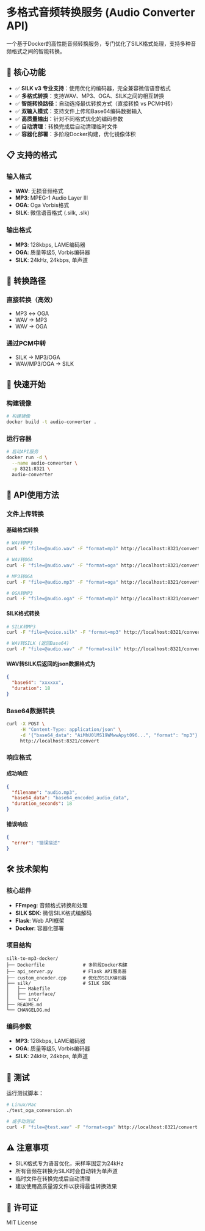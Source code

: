# 多格式音频转换服务 (Audio Converter API)

一个基于Docker的高性能音频转换服务，专门优化了SILK格式处理，支持多种音频格式之间的智能转换。

## 🎵 核心功能

- ✅ **SILK v3 专业支持**：使用优化的编码器，完全兼容微信语音格式
- ✅ **多格式转换**：支持WAV、MP3、OGA、SILK之间的相互转换
- ✅ **智能转换路径**：自动选择最优转换方式（直接转换 vs PCM中转）
- ✅ **双输入模式**：支持文件上传和Base64编码数据输入
- ✅ **高质量输出**：针对不同格式优化的编码参数
- ✅ **自动清理**：转换完成后自动清理临时文件
- ✅ **容器化部署**：多阶段Docker构建，优化镜像体积

## 📋 支持的格式

### 输入格式
- **WAV**: 无损音频格式
- **MP3**: MPEG-1 Audio Layer III
- **OGA**: Oga Vorbis格式
- **SILK**: 微信语音格式 (.silk, .slk)

### 输出格式
- **MP3**: 128kbps, LAME编码器
- **OGA**: 质量等级5, Vorbis编码器
- **SILK**: 24kHz, 24kbps, 单声道

## 🔄 转换路径

### 直接转换（高效）
- MP3 ↔ OGA
- WAV → MP3
- WAV → OGA

### 通过PCM中转
- SILK → MP3/OGA
- WAV/MP3/OGA → SILK

## 🚀 快速开始

### 构建镜像

```bash
# 构建镜像
docker build -t audio-converter .
```

### 运行容器

```bash
# 启动API服务
docker run -d \
  --name audio-converter \
  -p 8321:8321 \
  audio-converter
```

## 📡 API使用方法

### 文件上传转换

#### 基础格式转换
```bash
# WAV转MP3
curl -F "file=@audio.wav" -F "format=mp3" http://localhost:8321/convert --output converted.mp3

# WAV转OGA
curl -F "file=@audio.wav" -F "format=oga" http://localhost:8321/convert --output converted.oga

# MP3转OGA
curl -F "file=@audio.mp3" -F "format=oga" http://localhost:8321/convert --output converted.oga

# OGA转MP3
curl -F "file=@audio.oga" -F "format=mp3" http://localhost:8321/convert --output converted.mp3
```

#### SILK格式转换
```bash
# SILK转MP3
curl -F "file=@voice.silk" -F "format=mp3" http://localhost:8321/convert --output converted.mp3

# WAV转SILK (返回Base64)
curl -F "file=@audio.wav" -F "format=silk" http://localhost:8321/convert
```

#### WAV转SILK后返回的json数据格式为
```json
{
  "base64": "xxxxxx",
  "duration": 18
}
```

### Base64数据转换

```bash
curl -X POST \
     -H "Content-Type: application/json" \
     -d '{"base64_data": "AiMhU0lMS19WMwwApyt096...", "format": "mp3"}' \
     http://localhost:8321/convert
```

### 响应格式

#### 成功响应
```json
{
  "filename": "audio.mp3",
  "base64_data": "base64_encoded_audio_data",
  "duration_seconds": 18
}
```

#### 错误响应
```json
{
  "error": "错误描述"
}
```

## 🛠️ 技术架构

### 核心组件
- **FFmpeg**: 音频格式转换和处理
- **SILK SDK**: 微信SILK格式编解码
- **Flask**: Web API框架
- **Docker**: 容器化部署

### 项目结构
```
silk-to-mp3-docker/
├── Dockerfile              # 多阶段Docker构建
├── api_server.py           # Flask API服务器
├── custom_encoder.cpp      # 优化的SILK编码器
├── silk/                   # SILK SDK
│   ├── Makefile
│   ├── interface/
│   └── src/
├── README.md
└── CHANGELOG.md
```

### 编码参数
- **MP3**: 128kbps, LAME编码器
- **OGA**: 质量等级5, Vorbis编码器
- **SILK**: 24kHz, 24kbps, 单声道

## 🧪 测试

运行测试脚本：
```bash
# Linux/Mac
./test_oga_conversion.sh

# 或手动测试
curl -F "file=@test.wav" -F "format=oga" http://localhost:8321/convert
```

## ⚠️ 注意事项

- SILK格式专为语音优化，采样率固定为24kHz
- 所有音频在转换为SILK时会自动转为单声道
- 临时文件在转换完成后自动清理
- 建议使用高质量源文件以获得最佳转换效果

## 📄 许可证

MIT License
